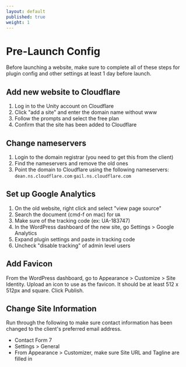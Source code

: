 ```yaml
---
layout: default
published: true
weight: 1
---
```


# Pre-Launch Config
Before launching a website, make sure to complete all of these steps for plugin config and other settings at least 1 day before launch.

## Add new website to Cloudflare
1. Log in to the Unity account on Cloudflare
2. Click "add a site" and enter the domain name without www
3. Follow the prompts and select the free plan
4. Confirm that the site has been added to Cloudflare

## Change nameservers  
1. Login to the domain registrar (you need to get this from the client)
2. Find the nameservers and remove the old ones
3. Point the domain to Cloudflare using the following nameservers:
`dean.ns.cloudflare.com`
`gail.ns.cloudflare.com`

## Set up Google Analytics
1. On the old website, right click and select "view page source"
2. Search the document (cmd-f on mac) for `UA`
3. Make sure of the tracking code (ex: UA-183747)
4. In the WordPress dashboard of the new site, go Settings > Google Analytics
5. Expand plugin settings and paste in tracking code
6. Uncheck "disable tracking" of admin level users

## Add Favicon
From the WordPress dashboard, go to Appearance > Customize > Site Identity. Upload an icon to use as the favicon. It should be at least 512 x 512px and square. Click Publish.

## Change Site Information
Run through the following to make sure contact information has been changed to the client's preferred email address.
- Contact Form 7
- Settings > General
- From Appearance > Customizer, make sure Site URL and Tagline are filled in
